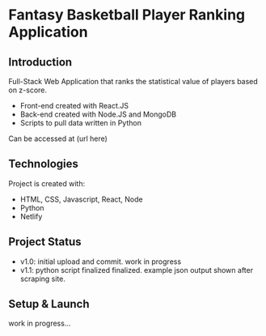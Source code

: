 # Fantasy Basketball Player Ranking Application

## Introduction

Full-Stack Web Application that ranks the statistical value of players based on z-score.

- Front-end created with React.JS
- Back-end created with Node.JS and MongoDB
- Scripts to pull data written in Python

Can be accessed at (url here)

## Technologies

Project is created with:

- HTML, CSS, Javascript, React, Node
- Python
- Netlify

## Project Status

- v1.0: initial upload and commit. work in progress
- v1.1: python script finalized finalized. example json output shown after scraping site.

## Setup & Launch

work in progress...
